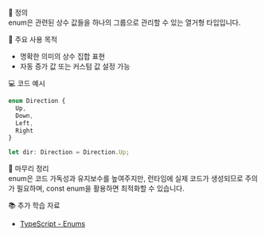📘 정의  
enum은 관련된 상수 값들을 하나의 그룹으로 관리할 수 있는 열거형 타입입니다.

🎯 주요 사용 목적  
- 명확한 의미의 상수 집합 표현  
- 자동 증가 값 또는 커스텀 값 설정 가능

💻 코드 예시  
```ts
enum Direction {
  Up,
  Down,
  Left,
  Right
}

let dir: Direction = Direction.Up;
```

🧩 마무리 정리  
enum은 코드 가독성과 유지보수를 높여주지만, 런타임에 실제 코드가 생성되므로 주의가 필요하며, const enum을 활용하면 최적화할 수 있습니다.

📚 추가 학습 자료  
- [TypeScript - Enums](https://www.typescriptlang.org/docs/handbook/enums.html)
